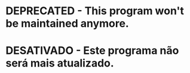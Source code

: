 # DEPRECATED - This program won't be maintained anymore.

# DESATIVADO - Este programa não será mais atualizado.
